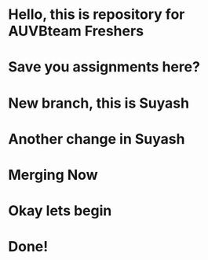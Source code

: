 # Hello, this is repository for AUVBteam Freshers

# Save you assignments here?

# New branch, this is Suyash

# Another change in Suyash

# Merging Now

# Okay lets begin

# Done!